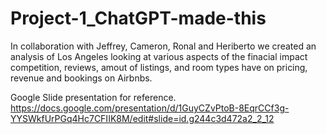 # Project-1_ChatGPT-made-this
In collaboration with Jeffrey, Cameron, Ronal and Heriberto we created an analysis of Los Angeles looking at various aspects of the finacial impact competition, reviews, amout of listings, and room types have on pricing, revenue and bookings on Airbnbs. 

Google Slide presentation for reference.
https://docs.google.com/presentation/d/1GuyCZvPtoB-8EqrCCf3g-YYSWkfUrPGq4Hc7CFIIK8M/edit#slide=id.g244c3d472a2_2_12
